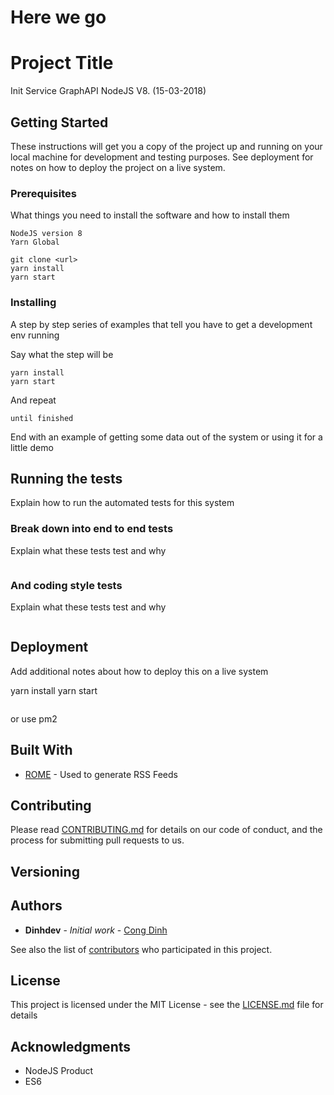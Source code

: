# Here we go

# Project Title

Init Service GraphAPI NodeJS V8.
(15-03-2018)

## Getting Started

These instructions will get you a copy of the project up and running on your local machine for development and testing purposes. See deployment for notes on how to deploy the project on a live system.

### Prerequisites

What things you need to install the software and how to install them

```
NodeJS version 8
Yarn Global
```

```
git clone <url>
yarn install
yarn start
```

### Installing

A step by step series of examples that tell you have to get a development env running

Say what the step will be

```
yarn install
yarn start
```

And repeat

```
until finished
```

End with an example of getting some data out of the system or using it for a little demo

## Running the tests

Explain how to run the automated tests for this system

### Break down into end to end tests

Explain what these tests test and why

```

```

### And coding style tests

Explain what these tests test and why

```

```

## Deployment

Add additional notes about how to deploy this on a live system

yarn install
yarn start

```

```

or use pm2

## Built With

- [ROME](https://rometools.github.io/rome/) - Used to generate RSS Feeds

## Contributing

Please read [CONTRIBUTING.md](https://boomerang.net.vn) for details on our code of conduct, and the process for submitting pull requests to us.

## Versioning

## Authors

- **Dinhdev** - _Initial work_ - [Cong Dinh](https://github.com/congdinh)

See also the list of [contributors](https://github.com/congdinh/project/contributors) who participated in this project.

## License

This project is licensed under the MIT License - see the [LICENSE.md](LICENSE.md) file for details

## Acknowledgments

- NodeJS Product
- ES6
